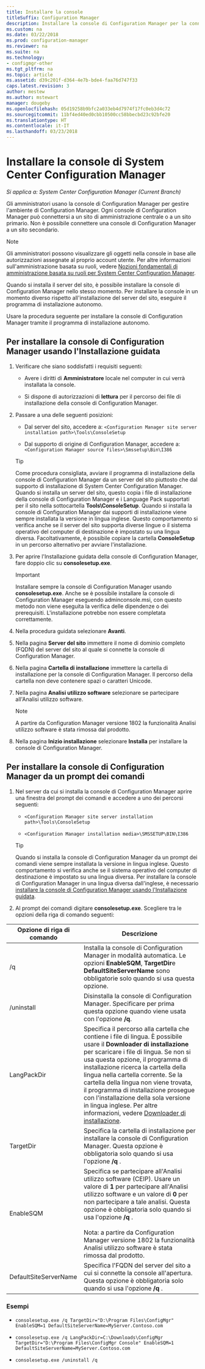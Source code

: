 ```yaml
---
title: Installare la console
titleSuffix: Configuration Manager
description: Installare la console di Configuration Manager per la connessione a un sito di amministrazione centrale o a un sito primario.
ms.custom: na
ms.date: 03/22/2018
ms.prod: configuration-manager
ms.reviewer: na
ms.suite: na
ms.technology:
- configmgr-other
ms.tgt_pltfrm: na
ms.topic: article
ms.assetid: d39c201f-d364-4e7b-bde4-faa76d747f33
caps.latest.revision: 3
author: mestew
ms.author: mstewart
manager: dougeby
ms.openlocfilehash: 05d19258b9bfc2a033eb4d7974f17fc0eb3d4c72
ms.sourcegitcommit: 11bf4ed40ed0cbb10500cc58bbecbd23c92bfe20
ms.translationtype: HT
ms.contentlocale: it-IT
ms.lasthandoff: 03/23/2018
---
```

# <a name="install-the-system-center-configuration-manager-console"></a>Installare la console di System Center Configuration Manager

*Si applica a: System Center Configuration Manager (Current Branch)*

Gli amministratori usano la console di Configuration Manager per gestire l'ambiente di Configuration Manager. Ogni console di Configuration Manager può connettersi a un sito di amministrazione centrale o a un sito primario. Non è possibile connettere una console di Configuration Manager a un sito secondario.

> [!NOTE]  
>  Gli amministratori possono visualizzare gli oggetti nella console in base alle autorizzazioni assegnate al proprio account utente. Per altre informazioni sull'amministrazione basata su ruoli, vedere [Nozioni fondamentali di amministrazione basata su ruoli per System Center Configuration Manager](../../../../core/understand/fundamentals-of-role-based-administration.md).  

 Quando si installa il server del sito, è possibile installare la console di Configuration Manager nello stesso momento. Per installare la console in un momento diverso rispetto all'installazione del server del sito, eseguire il programma di installazione autonomo.  

 Usare la procedura seguente per installare la console di Configuration Manager tramite il programma di installazione autonomo.  

## <a name="to-install-the-configuration-manager-console-by-using-the-setup-wizard"></a>Per installare la console di Configuration Manager usando l'Installazione guidata  

1.  Verificare che siano soddisfatti i requisiti seguenti:  

    -  Avere i diritti di **Amministratore** locale nel computer in cui verrà installata la console.  

    -   Si dispone di autorizzazioni di **lettura** per il percorso dei file di installazione della console di Configuration Manager.  

2.  Passare a una delle seguenti posizioni:  

    -   Dal server del sito, accedere a: `<Configuration Manager site server installation path>\Tools\ConsoleSetup`  

    -   Dal supporto di origine di Configuration Manager, accedere a: `<Configuration Manager source files>\Smssetup\Bin\I386`  

    > [!TIP]  
    >  Come procedura consigliata, avviare il programma di installazione della console di Configuration Manager da un server del sito piuttosto che dal supporto di installazione di System Center Configuration Manager. Quando si installa un server del sito, questo copia i file di installazione della console di Configuration Manager e i Language Pack supportati per il sito nella sottocartella **Tools\ConsoleSetup**. Quando si installa la console di Configuration Manager dai supporti di installazione viene sempre installata la versione in lingua inglese. Questo comportamento si verifica anche se il server del sito supporta diverse lingue o il sistema operativo del computer di destinazione è impostato su una lingua diversa. Facoltativamente, è possibile copiare la cartella **ConsoleSetup** in un percorso alternativo per avviare l'installazione.

3.  Per aprire l'Installazione guidata della console di Configuration Manager, fare doppio clic su **consolesetup.exe**.  

    > [!IMPORTANT]  
    >  Installare sempre la console di Configuration Manager usando **consolesetup.exe**. Anche se è possibile installare la console di Configuration Manager eseguendo adminconsole.msi, con questo metodo non viene eseguita la verifica delle dipendenze o dei prerequisiti. L'installazione potrebbe non essere completata correttamente.  

4.  Nella procedura guidata selezionare **Avanti**.  

5.  Nella pagina **Server del sito** immettere il nome di dominio completo (FQDN) del server del sito al quale si connette la console di Configuration Manager.  

6.  Nella pagina **Cartella di installazione** immettere la cartella di installazione per la console di Configuration Manager. Il percorso della cartella non deve contenere spazi o caratteri Unicode.  

7.  Nella pagina **Analisi utilizzo software** selezionare se partecipare all'Analisi utilizzo software.  
    > [!Note]  
    > A partire da Configuration Manager versione 1802 la funzionalità Analisi utilizzo software è stata rimossa dal prodotto.

8.  Nella pagina **Inizio installazione** selezionare **Installa** per installare la console di Configuration Manager.  



## <a name="to-install-the-configuration-manager-console-from-a-command-prompt"></a>Per installare la console di Configuration Manager da un prompt dei comandi  

1.  Nel server da cui si installa la console di Configuration Manager aprire una finestra del prompt dei comandi e accedere a uno dei percorsi seguenti:  

    -   `<Configuration Manager site server installation path>\Tools\ConsoleSetup`  

    -   `<Configuration Manager installation media>\SMSSETUP\BIN\I386`  

    > [!TIP]  
    >  Quando si installa la console di Configuration Manager da un prompt dei comandi viene sempre installata la versione in lingua inglese. Questo comportamento si verifica anche se il sistema operativo del computer di destinazione è impostato su una lingua diversa. Per installare la console di Configuration Manager in una lingua diversa dall'inglese, è necessario [installare la console di Configuration Manager usando l'Installazione guidata](#to-install-the-configuration-manager-console-by-using-the-setup-wizard).  

2.  Al prompt dei comandi digitare **consolesetup.exe**. Scegliere tra le opzioni della riga di comando seguenti:  

|  Opzione di riga di comando     | Descrizione     |
  |-------------|-------------|
  |/q|Installa la console di Configuration Manager in modalità automatica. Le opzioni **EnableSQM**, **TargetDir**e **DefaultSiteServerName** sono obbligatorie solo quando si usa questa opzione.|  
  |/uninstall|Disinstalla la console di Configuration Manager. Specificare per prima questa opzione quando viene usata con l'opzione **/q**.|  
  |LangPackDir|Specifica il percorso alla cartella che contiene i file di lingua. È possibile usare il **Downloader di installazione** per scaricare i file di lingua. Se non si usa questa opzione, il programma di installazione ricerca la cartella della lingua nella cartella corrente. Se la cartella della lingua non viene trovata, il programma di installazione prosegue con l'installazione della sola versione in lingua inglese. Per altre informazioni, vedere [Downloader di installazione](setup-downloader.md).|  
  |TargetDir|Specifica la cartella di installazione per installare la console di Configuration Manager. Questa opzione è obbligatoria solo quando si usa l'opzione **/q** .|  
  |EnableSQM|Specifica se partecipare all'Analisi utilizzo software (CEIP). Usare un valore di **1** per partecipare all'Analisi utilizzo software e un valore di **0** per non partecipare a tale analisi. Questa opzione è obbligatoria solo quando si usa l'opzione **/q** .</br></br>Nota: a partire da Configuration Manager versione 1802 la funzionalità Analisi utilizzo software è stata rimossa dal prodotto.|  
  |DefaultSiteServerName|Specifica l'FQDN del server del sito a cui si connette la console all'apertura. Questa opzione è obbligatoria solo quando si usa l'opzione **/q** .|  


  ### <a name="examples"></a>Esempi

  -  `consolesetup.exe /q TargetDir="D:\Program Files\ConfigMgr" EnableSQM=1 DefaultSiteServerName=MyServer.Contoso.com`  

  -  `consolesetup.exe /q LangPackDir=C:\Downloads\ConfigMgr TargetDir="D:\Program Files\ConfigMgr Console" EnableSQM=1 DefaultSiteServerName=MyServer.Contoso.com`  

  -  `consolesetup.exe /uninstall /q`  
